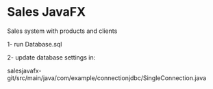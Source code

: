# Sales JavaFX
 Sales system with products and clients

 1- run Database.sql

2- update database settings in:

salesjavafx-git/src/main/java/com/example/connectionjdbc/SingleConnection.java
